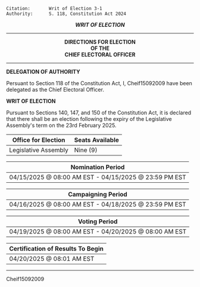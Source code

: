 	Citation:       Writ of Election 3-1
	Authority:     	S. 118, Constitution Act 2024

<p align="center"><b><i>
				WRIT OF ELECTION
</b></i>

---
	
<p align="center"><b>		
				DIRECTIONS FOR ELECTION
<br>				OF THE
<br>				CHIEF ELECTORAL OFFICER
</b>

----

**DELEGATION OF AUTHORITY**


Persuant to Section 118 of the Constitution Act, I, Cheif15092009 have been delegated as the Chief Electoral Officer.


**WRIT OF ELECTION**


Pursuant to Sections 140, 147, and 150 of the Constitution Act, it is declared that there shall be an election following the expiry of the Legislative Assembly's term on the 23rd February 2025.

| Office for Election | Seats Available |
| ------------------- | --------------- |
| Legislative Assembly |    Nine (9)     |


| Nomination Period |
| ----------------- |
| 04/15/2025 @ 08:00 AM EST - 04/15/2025 @ 23:59 PM EST |

| Campaigning Period |
| ------------------ |
| 04/16/2025 @ 08:00 AM EST - 04/18/2025 @ 23:59 PM EST |

| Voting Period |
| ----------------- |
| 04/19/2025 @ 08:00 AM EST - 04/20/2025 @ 08:00 AM EST |

| Certification of Results To Begin |
| ------------------------ |
| 04/20/2025 @ 08:01 AM EST |

---

Cheif15092009
